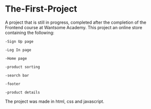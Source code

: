 # The-First-Project

A project that is still in progress, completed after the completion of the Frontend course at Wantsome Academy. This project an online store containing the following:

    -Sign Up page
    
    -Log In page
    
    -Home page
    
    -product sorting
    
    -search bar
    
    -footer
    
    -product details
    
    
The project was made in html, css and javascript.
